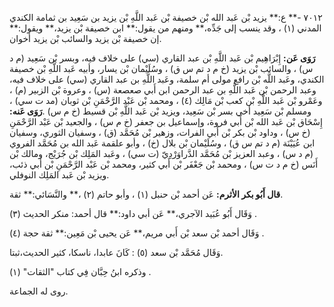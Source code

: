 ٧٠١٢ -** ع:** يزيد بْن عَبد الله بْن خصيفة بْن عَبد اللَّهِ بْن يزيد بن سَعِيد بن ثمامة الكندي المدني (١) ، وقد ينسب إلى جَدِّه،** ومنهم من يقول:** ابن خصيفة بْن يزيد،** ويقول:** إن خصيفة بْن يزيد والسائب بْن يزيد أخوان.

**رَوَى عَن:** إِبْرَاهِيم بْن عَبد اللَّهِ بْن عبد القاري (سي) على خلاف فيه، وبسر بْن سَعِيد (م د س) ، والسائب بْن يزيد (خ م د تم س ق) ، وسُلَيْمان بْن يسار، وأبيه عَبد اللَّهِ بْن خصيفة الكندي، وعَبد اللَّه بْن رافع مولى أم سلمة، وعَبد اللَّهِ بن عبد القاري (سي) على خلاف فيه، وعبد الرحمن بْن عَبد اللَّهِ بن عبد الرحمن ابن أَبي صعصعة (س) ، وعروة بْن الزبير (م) ، وعَمْرو بْن عَبد اللَّهِ بْن كعب بْن مَالِك (٤) ، ومحمد بْن عَبْد الرَّحْمَنِ بْن ثوبان (مد ت سي) ، ومسلم بْن سَعِيد أخي بسر بْن سَعِيد، ويزيد بْن عَبد اللَّهِ بْن قسيط (خ م س) .**رَوَى عَنه:** إِسْحَاق بْن عَبد الله بْن أَبي فروة، وإسماعيل بن جعفر (خ م س) ، والجعيد بْن عَبْد الرَّحْمَنِ (خ س) ، وداود بْن بكر بْن أَبي الفرات، وزهير بْن مُحَمَّد (ق) ، وسفيان الثوري، وسفيان ابن عُيَيْنَة (م د تم س ق) ، وسُلَيْمان بْن بلال (خ) ، وأبو علقمة عَبد الله بن مُحَمَّد الفروي (م د س) ، وعبد العزيز بْن مُحَمَّد الدَّراوَرْدِيّ (ت سي) ، وعَبد المَلِك بْن جُرَيْج، ومالك بْن أَنَس (خ م د ت س) ، ومحمد بْن جَعْفَر بْن أَبي كثير، ومحمد بْن عَبْد الرَّحْمَنِ بْن أَبي ذئب، ويزيد بْن عَبد المَلِك النوفلي.

**قال أَبُو بكر الأثرم:** عَن أحمد بْن حنبل (١) ، وأبو حاتم (٢) ،** والنَّسَائي:** ثقة.

وَقَال أَبُو عُبَيد الآجري،** عَن أبي داود:** قال أحمد: منكر الحديث (٣) .

وَقَال أحمد بْن سعد بْن أَبي مريم،** عَن يحيى بْن مَعِين:** ثقة حجة (٤) .

وَقَال مُحَمَّد بْن سعد (٥) : كَانَ عابدا، ناسكا، كثير الحديث،ثبتا.

وذكره ابنُ حِبَّان فِي كتاب "الثقات" (١) .

روى له الجماعة.